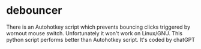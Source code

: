 # debouncer
There is an Autohotkey script which prevents bouncing clicks triggered by wornout mouse switch. Unfortunately it won't work on Linux/GNU.
This python script performs better than Autohotkey script.
It's coded by chatGPT
